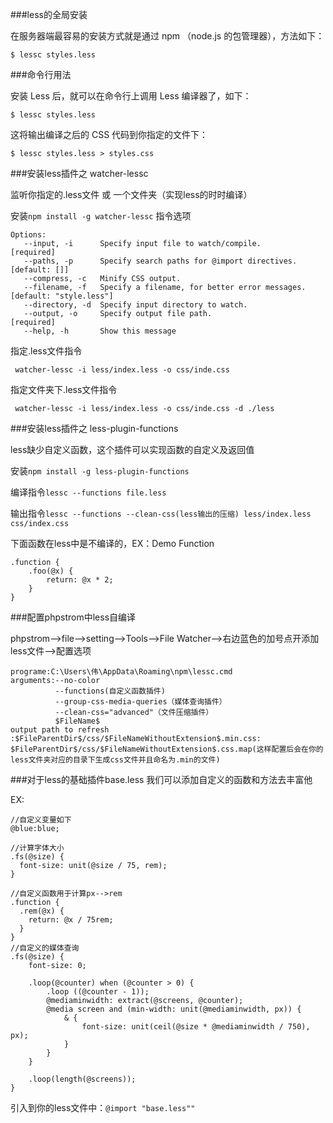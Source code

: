 ###less的全局安装

在服务器端最容易的安装方式就是通过 npm （node.js 的包管理器），方法如下：
```
$ lessc styles.less
 ```
 
###命令行用法

安装 Less 后，就可以在命令行上调用 Less 编译器了，如下：
```
$ lessc styles.less
```

这将输出编译之后的 CSS 代码到你指定的文件下：
```
$ lessc styles.less > styles.css
```


###安装less插件之 watcher-lessc

监听你指定的.less文件 或 一个文件夹（实现less的时时编译）

安装```npm install -g watcher-lessc```
指令选项
```
Options:
   --input, -i      Specify input file to watch/compile.               [required]
   --paths, -p      Specify search paths for @import directives.    [default: []]
   --compress, -c   Minify CSS output.                                           
   --filename, -f   Specify a filename, for better error messages. [default: "style.less"]
   --directory, -d  Specify input directory to watch.                            
   --output, -o     Specify output file path.                          [required]
   --help, -h       Show this message                   
```
指定.less文件指令
```
 watcher-lessc -i less/index.less -o css/inde.css
```
指定文件夹下.less文件指令
```
 watcher-lessc -i less/index.less -o css/inde.css -d ./less
```


###安装less插件之 less-plugin-functions

less缺少自定义函数，这个插件可以实现函数的自定义及返回值

安装```npm install -g less-plugin-functions```

编译指令```lessc --functions file.less```

输出指令```lessc --functions --clean-css(less输出的压缩) less/index.less css/index.css```

下面函数在less中是不编译的，EX：Demo Function
```
.function {
    .foo(@x) {
        return: @x * 2;
    }
}
```

###配置phpstrom中less自编译

phpstrom-->file-->setting-->Tools-->File Watcher-->右边蓝色的加号点开添加less文件-->配置选项

```
programe:C:\Users\伟\AppData\Roaming\npm\lessc.cmd
arguments:--no-color
          --functions(自定义函数插件)  
          --group-css-media-queries（媒体查询插件）
          --clean-css="advanced"（文件压缩插件）
          $FileName$
output path to refresh :$FileParentDir$/css/$FileNameWithoutExtension$.min.css: $FileParentDir$/css/$FileNameWithoutExtension$.css.map(这样配置后会在你的less文件夹对应的目录下生成css文件并且命名为.min的文件)          
```


###对于less的基础插件base.less 我们可以添加自定义的函数和方法去丰富他

EX:
```
//自定义变量如下
@blue:blue;

//计算字体大小
.fs(@size) {
  font-size: unit(@size / 75, rem);
}

//自定义函数用于计算px-->rem
.function {
  .rem(@x) {
    return: @x / 75rem;
  }
}
//自定义的媒体查询
.fs(@size) {
	font-size: 0;

	.loop(@counter) when (@counter > 0) {
		.loop ((@counter - 1));
		@mediaminwidth: extract(@screens, @counter);
		@media screen and (min-width: unit(@mediaminwidth, px)) {
			& {
				font-size: unit(ceil(@size * @mediaminwidth / 750), px);
			}
		}
	}

	.loop(length(@screens));
}
```
引入到你的less文件中：```@import "base.less""```


